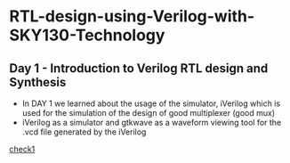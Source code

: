 # RTL-design-using-Verilog-with-SKY130-Technology
## Day 1 - Introduction to Verilog RTL design and Synthesis

* In DAY 1  we learned about the usage of the simulator, iVerilog which is used for the simulation of the design of good multiplexer (good mux)
* iVerilog as a simulator and gtkwave as a waveform viewing tool for the .vcd file generated by the iVerilog

[check1](https://user-images.githubusercontent.com/89923461/131775805-5b674b57-d563-402b-b676-8ab438943a30.png)
